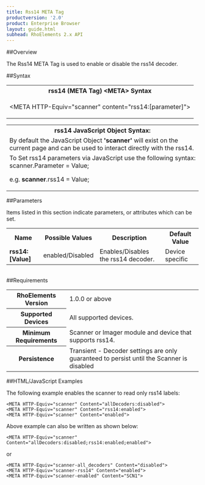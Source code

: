 ```yaml
---
title: Rss14 META Tag
productversion: '2.0'
product: Enterprise Browser
layout: guide.html
subhead: RhoElements 2.x API
---
```


##Overview

The Rss14 META Tag is used to enable or disable the rss14 decoder.

##Syntax

<table class="re-table"><tr><th class="tableHeading">rss14 (META Tag) &lt;META&gt; Syntax
</th></tr><tr><td class="clsSyntaxCells clsOddRow"><p>&lt;META HTTP-Equiv="scanner" content="rss14:[parameter]"&gt;</p></td></tr></table>
<table class="re-table"><tr><th class="tableHeading">rss14 JavaScript Object Syntax:</th></tr><tr><td class="clsSyntaxCells clsOddRow">
By default the JavaScript Object <b>'scanner'</b> will exist on the current page and can be used to interact directly with the rss14.
</td></tr><tr><td class="clsSyntaxCells clsEvenRow">
To Set rss14 parameters via JavaScript use the following syntax: scanner.Parameter = Value;
<P />e.g. <b>scanner</b>.rss14 = Value;
</td></tr></table>

##Parameters


Items listed in this section indicate parameters, or attributes which can be set.
<table class="re-table"><col width="20%" /><col width="20%" /><col width="38%" /><col width="22%" /><tr><th class="tableHeading">Name</th><th class="tableHeading">Possible Values</th><th class="tableHeading">Description</th><th class="tableHeading">Default Value</th></tr><tr><td class="clsSyntaxCells clsOddRow"><b>rss14:[Value]
</b></td><td class="clsSyntaxCells clsOddRow">enabled/Disabled</td><td class="clsSyntaxCells clsOddRow">Enables/Disables the rss14 decoder.</td><td class="clsSyntaxCells clsOddRow">Device specific</td></tr></table>
<table class="re-table"><col width="78%" /><col width="8%" /><col width="1%" /><col width="5%" /><col width="1%" /><col width="5%" /><col width="2%" /></table>





##Requirements

<table class="re-table"><tr><th class="tableHeading">RhoElements Version</th><td class="clsSyntaxCell clsEvenRow">1.0.0 or above
</td></tr><tr><th class="tableHeading">Supported Devices</th><td class="clsSyntaxCell clsOddRow">All supported devices.</td></tr><tr><th class="tableHeading">Minimum Requirements</th><td class="clsSyntaxCell clsOddRow">Scanner or Imager module and device that supports rss14.</td></tr><tr><th class="tableHeading">Persistence</th><td class="clsSyntaxCell clsEvenRow">Transient - Decoder settings are only guaranteed to persist until the Scanner is disabled</td></tr></table>


##HTML/JavaScript Examples

The following example enables the scanner to read only rss14 labels:

	<META HTTP-Equiv="scanner" Content="allDecoders:disabled">
	<META HTTP-Equiv="scanner" Content="rss14:enabled">
	<META HTTP-Equiv="scanner" Content="enabled">
	
Above example can also be written as shown below:

	<META HTTP-Equiv="scanner" Content="allDecoders:disabled;rss14:enabled;enabled">
	
or

	<META HTTP-Equiv="scanner-all_decoders" Content="disabled">
	<META HTTP-Equiv="scanner-rss14" Content="enabled">
	<META HTTP-Equiv="scanner-enabled" Content="SCN1">
	





